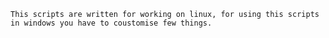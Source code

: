 ```This scripts are written for working on linux, for using this scripts in windows you have to coustomise few things.```
